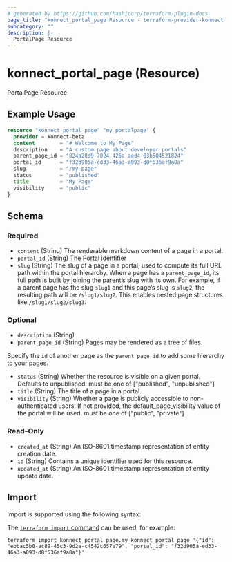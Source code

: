 ```yaml
---
# generated by https://github.com/hashicorp/terraform-plugin-docs
page_title: "konnect_portal_page Resource - terraform-provider-konnect-beta"
subcategory: ""
description: |-
  PortalPage Resource
---
```


# konnect_portal_page (Resource)

PortalPage Resource

## Example Usage

```terraform
resource "konnect_portal_page" "my_portalpage" {
  provider = konnect-beta
  content        = "# Welcome to My Page"
  description    = "A custom page about developer portals"
  parent_page_id = "824a28d9-7024-426a-aed4-03b504521824"
  portal_id      = "f32d905a-ed33-46a3-a093-d8f536af9a8a"
  slug           = "/my-page"
  status         = "published"
  title          = "My Page"
  visibility     = "public"
}
```

<!-- schema generated by tfplugindocs -->
## Schema

### Required

- `content` (String) The renderable markdown content of a page in a portal.
- `portal_id` (String) The Portal identifier
- `slug` (String) The slug of a page in a portal, used to compute its full URL path within the portal hierarchy. 
When a page has a `parent_page_id`, its full path is built by joining the parent’s slug with its own. 
For example, if a parent page has the slug `slug1` and this page’s slug is `slug2`, the resulting path will be `/slug1/slug2`. 
This enables nested page structures like `/slug1/slug2/slug3`.

### Optional

- `description` (String)
- `parent_page_id` (String) Pages may be rendered as a tree of files.

Specify the `id` of another page as the `parent_page_id` to add some hierarchy to your pages.
- `status` (String) Whether the resource is visible on a given portal. Defaults to unpublished. must be one of ["published", "unpublished"]
- `title` (String) The title of a page in a portal.
- `visibility` (String) Whether a page is publicly accessible to non-authenticated users.
If not provided, the default_page_visibility value of the portal will be used.
must be one of ["public", "private"]

### Read-Only

- `created_at` (String) An ISO-8601 timestamp representation of entity creation date.
- `id` (String) Contains a unique identifier used for this resource.
- `updated_at` (String) An ISO-8601 timestamp representation of entity update date.

## Import

Import is supported using the following syntax:

The [`terraform import` command](https://developer.hashicorp.com/terraform/cli/commands/import) can be used, for example:

```shell
terraform import konnect_portal_page.my_konnect_portal_page '{"id": "ebbac5b0-ac89-45c3-9d2e-c4542c657e79", "portal_id": "f32d905a-ed33-46a3-a093-d8f536af9a8a"}'
```
